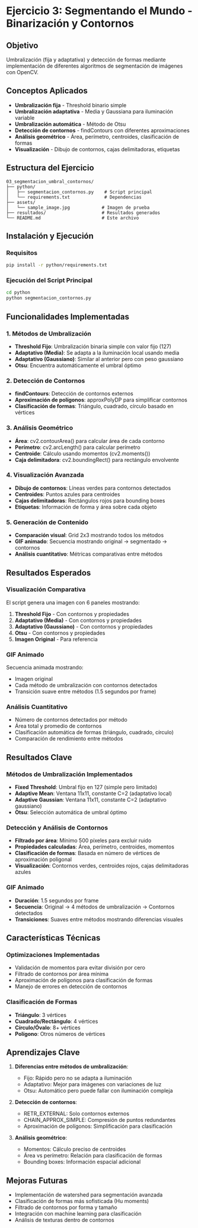 # Ejercicio 3: Segmentando el Mundo - Binarización y Contornos

## Objetivo
Umbralización (fija y adaptativa) y detección de formas mediante implementación de diferentes algoritmos de segmentación de imágenes con OpenCV.

## Conceptos Aplicados
- **Umbralización fija** - Threshold binario simple
- **Umbralización adaptativa** - Media y Gaussiana para iluminación variable
- **Umbralización automática** - Método de Otsu
- **Detección de contornos** - findContours con diferentes aproximaciones
- **Análisis geométrico** - Área, perímetro, centroides, clasificación de formas
- **Visualización** - Dibujo de contornos, cajas delimitadoras, etiquetas

## Estructura del Ejercicio
```
03_segmentacion_umbral_contornos/
├── python/
│   ├── segmentacion_contornos.py    # Script principal
│   └── requirements.txt             # Dependencias
├── assets/
│   └── sample_image.jpg            # Imagen de prueba
├── resultados/                     # Resultados generados
└── README.md                       # Este archivo
```

## Instalación y Ejecución

### Requisitos
```bash
pip install -r python/requirements.txt
```

### Ejecución del Script Principal
```bash
cd python
python segmentacion_contornos.py
```

## Funcionalidades Implementadas

### 1. Métodos de Umbralización
- **Threshold Fijo**: Umbralización binaria simple con valor fijo (127)
- **Adaptativo (Media)**: Se adapta a la iluminación local usando media
- **Adaptativo (Gaussiano)**: Similar al anterior pero con peso gaussiano
- **Otsu**: Encuentra automáticamente el umbral óptimo

### 2. Detección de Contornos
- **findContours**: Detección de contornos externos
- **Aproximación de polígonos**: approxPolyDP para simplificar contornos
- **Clasificación de formas**: Triángulo, cuadrado, círculo basado en vértices

### 3. Análisis Geométrico
- **Área**: cv2.contourArea() para calcular área de cada contorno
- **Perímetro**: cv2.arcLength() para calcular perímetro
- **Centroide**: Cálculo usando momentos (cv2.moments())
- **Caja delimitadora**: cv2.boundingRect() para rectángulo envolvente

### 4. Visualización Avanzada
- **Dibujo de contornos**: Líneas verdes para contornos detectados
- **Centroides**: Puntos azules para centroides
- **Cajas delimitadoras**: Rectángulos rojos para bounding boxes
- **Etiquetas**: Información de forma y área sobre cada objeto

### 5. Generación de Contenido
- **Comparación visual**: Grid 2x3 mostrando todos los métodos
- **GIF animado**: Secuencia mostrando original → segmentado → contornos
- **Análisis cuantitativo**: Métricas comparativas entre métodos

## Resultados Esperados

### Visualización Comparativa
El script genera una imagen con 6 paneles mostrando:
1. **Threshold Fijo** - Con contornos y propiedades
2. **Adaptativo (Media)** - Con contornos y propiedades  
3. **Adaptativo (Gaussiano)** - Con contornos y propiedades
4. **Otsu** - Con contornos y propiedades
5. **Imagen Original** - Para referencia

### GIF Animado
Secuencia animada mostrando:
- Imagen original
- Cada método de umbralización con contornos detectados
- Transición suave entre métodos (1.5 segundos por frame)

### Análisis Cuantitativo
- Número de contornos detectados por método
- Área total y promedio de contornos
- Clasificación automática de formas (triángulo, cuadrado, círculo)
- Comparación de rendimiento entre métodos

## Resultados Clave

### Métodos de Umbralización Implementados
- **Fixed Threshold**: Umbral fijo en 127 (simple pero limitado)
- **Adaptive Mean**: Ventana 11x11, constante C=2 (adaptativo local)
- **Adaptive Gaussian**: Ventana 11x11, constante C=2 (adaptativo gaussiano)
- **Otsu**: Selección automática de umbral óptimo

### Detección y Análisis de Contornos
- **Filtrado por área**: Mínimo 500 píxeles para excluir ruido
- **Propiedades calculadas**: Área, perímetro, centroides, momentos
- **Clasificación de formas**: Basada en número de vértices de aproximación poligonal
- **Visualización**: Contornos verdes, centroides rojos, cajas delimitadoras azules

### GIF Animado
- **Duración**: 1.5 segundos por frame
- **Secuencia**: Original → 4 métodos de umbralización → Contornos detectados
- **Transiciones**: Suaves entre métodos mostrando diferencias visuales

## Características Técnicas

### Optimizaciones Implementadas
- Validación de momentos para evitar división por cero
- Filtrado de contornos por área mínima
- Aproximación de polígonos para clasificación de formas
- Manejo de errores en detección de contornos

### Clasificación de Formas
- **Triángulo**: 3 vértices
- **Cuadrado/Rectángulo**: 4 vértices
- **Círculo/Óvalo**: 8+ vértices
- **Polígono**: Otros números de vértices

## Aprendizajes Clave

1. **Diferencias entre métodos de umbralización**:
   - Fijo: Rápido pero no se adapta a iluminación
   - Adaptativo: Mejor para imágenes con variaciones de luz
   - Otsu: Automático pero puede fallar con iluminación compleja

2. **Detección de contornos**:
   - RETR_EXTERNAL: Solo contornos externos
   - CHAIN_APPROX_SIMPLE: Compresión de puntos redundantes
   - Aproximación de polígonos: Simplificación para clasificación

3. **Análisis geométrico**:
   - Momentos: Cálculo preciso de centroides
   - Área vs perímetro: Relación para clasificación de formas
   - Bounding boxes: Información espacial adicional

## Mejoras Futuras
- Implementación de watershed para segmentación avanzada
- Clasificación de formas más sofisticada (Hu moments)
- Filtrado de contornos por forma y tamaño
- Integración con machine learning para clasificación
- Análisis de texturas dentro de contornos
